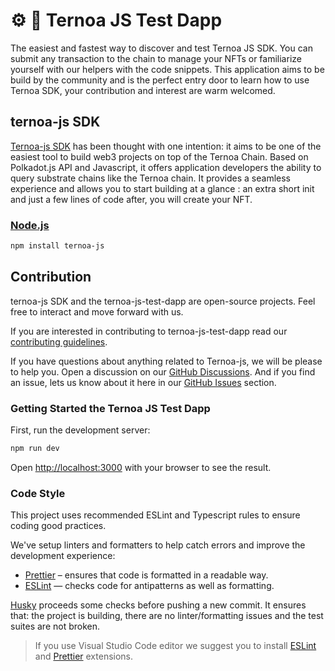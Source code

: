 # ⚙️ 🧩 Ternoa JS Test Dapp

The easiest and fastest way to discover and test Ternoa JS SDK.
You can submit any transaction to the chain to manage your NFTs or familiarize yourself with our helpers with the code snippets.
This application aims to be build by the community and is the perfect entry door to learn how to use Ternoa SDK, your contribution and interest are warm welcomed.

## ternoa-js SDK

[Ternoa-js SDK](https://github.com/capsule-corp-ternoa/ternoa-js) has been thought with one intention: it aims to be one of the easiest tool to build web3 projects on top of the Ternoa Chain. Based on Polkadot.js API
and Javascript, it offers application developers the ability to query substrate chains like the Ternoa chain. It provides a seamless experience and
allows you to start building at a glance : an extra short init and just a few lines of code after, you will create your NFT.

### [Node.js](https://nodejs.org/en/download/)

```bash
npm install ternoa-js
```

## Contribution

ternoa-js SDK and the ternoa-js-test-dapp are open-source projects. Feel free to interact and move forward with us.

If you are interested in contributing to ternoa-js-test-dapp read our [contributing guidelines](https://github.com/capsule-corp-ternoa/ternoa-js-test-dapp/blob/main/CONTRIBUTING.md).

If you have questions about anything related to Ternoa-js, we will be please to help you. Open a discussion on our [GitHub Discussions](https://github.com/capsule-corp-ternoa/ternoa-js/discussions). And if you find an issue, lets us know about it here in our [GitHub Issues](https://github.com/capsule-corp-ternoa/ternoa-js/issues) section.

### Getting Started the Ternoa JS Test Dapp

First, run the development server:

```bash
npm run dev
```

Open [http://localhost:3000](http://localhost:3000) with your browser to see the result.

### Code Style

This project uses recommended ESLint and Typescript rules to ensure coding good practices.

We've setup linters and formatters to help catch errors and improve the development experience:

- [Prettier](https://prettier.io/) – ensures that code is formatted in a readable way.
- [ESLint](https://eslint.org/) — checks code for antipatterns as well as formatting.

[Husky](https://typicode.github.io/husky) proceeds some checks before pushing a new commit. It ensures that: the project is building, there are no linter/formatting issues and the test suites are not broken.

> If you use Visual Studio Code editor we suggest you to install [ESLint](https://marketplace.visualstudio.com/items?itemName=dbaeumer.vscode-eslint) and [Prettier](https://marketplace.visualstudio.com/items?itemName=esbenp.prettier-vscode) extensions.
